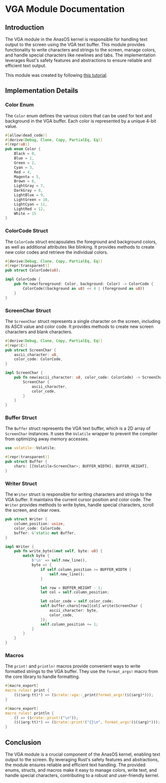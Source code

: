 # VGA Module Documentation

## Introduction

The VGA module in the AnasOS kernel is responsible for handling text output to the screen using the VGA text buffer. This module provides functionality to write characters and strings to the screen, manage colors, and handle special characters like newlines and tabs. The implementation leverages Rust's safety features and abstractions to ensure reliable and efficient text output.

This module was created by following [this tutorial](https://os.phil-opp.com/vga-text-mode/).

## Implementation Details

### Color Enum

The `Color` enum defines the various colors that can be used for text and background in the VGA buffer. Each color is represented by a unique 4-bit value.

```rust
#[allow(dead_code)]
#[derive(Debug, Clone, Copy, PartialEq, Eq)]
#[repr(u8)]
pub enum Color {
    Black = 0,
    Blue = 1,
    Green = 2,
    Cyan = 3,
    Red = 4,
    Magenta = 5,
    Brown = 6,
    LightGray = 7,
    DarkGray = 8,
    LightBlue = 9,
    LightGreen = 10,
    LightCyan = 11,
    LightRed = 12,
    White = 15
}
```

### ColorCode Struct

The `ColorCode` struct encapsulates the foreground and background colors, as well as additional attributes like blinking. It provides methods to create new color codes and retrieve the individual colors.

```rust
#[derive(Debug, Clone, Copy, PartialEq, Eq)]
#[repr(transparent)]
pub struct ColorCode(u8);

impl ColorCode {
    pub fn new(foreground: Color, background: Color) -> ColorCode {
        ColorCode((background as u8) << 4 | (foreground as u8))
    }
}
```

### ScreenChar Struct

The `ScreenChar` struct represents a single character on the screen, including its ASCII value and color code. It provides methods to create new screen characters and blank characters.

```rust
#[derive(Debug, Clone, Copy, PartialEq, Eq)]
#[repr(C)]
pub struct ScreenChar {
    ascii_character: u8,
    color_code: ColorCode,
}

impl ScreenChar {
    pub fn new(ascii_character: u8, color_code: ColorCode) -> ScreenChar {
        ScreenChar {
            ascii_character,
            color_code,
        }
    }
}
```

### Buffer Struct

The `Buffer` struct represents the VGA text buffer, which is a 2D array of `ScreenChar` instances. It uses the `Volatile` wrapper to prevent the compiler from optimizing away memory accesses.

```rust
use volatile::Volatile;

#[repr(transparent)]
pub struct Buffer {
    chars: [[Volatile<ScreenChar>; BUFFER_WIDTH]; BUFFER_HEIGHT],
}
```

### Writer Struct

The `Writer` struct is responsible for writing characters and strings to the VGA buffer. It maintains the current cursor position and color code. The `Writer` provides methods to write bytes, handle special characters, scroll the screen, and clear rows.

```rust
pub struct Writer {
    column_position: usize,
    color_code: ColorCode,
    buffer: &'static mut Buffer,
}

impl Writer {
    pub fn write_byte(&mut self, byte: u8) {
        match byte {
            b'\n' => self.new_line(),
            byte => {
                if self.column_position >= BUFFER_WIDTH {
                    self.new_line();
                }

                let row = BUFFER_HEIGHT - 1;
                let col = self.column_position;

                let color_code = self.color_code;
                self.buffer.chars[row][col].write(ScreenChar {
                    ascii_character: byte,
                    color_code,
                });
                self.column_position += 1;
            }
        }
    }
}
```

### Macros

The `print!` and `println!` macros provide convenient ways to write formatted strings to the VGA buffer. They use the `format_args!` macro from the core library to handle formatting.

```rust
#[macro_export]
macro_rules! print {
    ($($arg:tt)*) => ($crate::vga::_print(format_args!($($arg)*)));
}

#[macro_export]
macro_rules! println {
    () => ($crate::print!("\n"));
    ($($arg:tt)*) => ($crate::print!("{}\n", format_args!($($arg)*)));
}
```

## Conclusion

The VGA module is a crucial component of the AnasOS kernel, enabling text output to the screen. By leveraging Rust's safety features and abstractions, the module ensures reliable and efficient text handling. The provided enums, structs, and macros make it easy to manage colors, write text, and handle special characters, contributing to a robust and user-friendly kernel.
